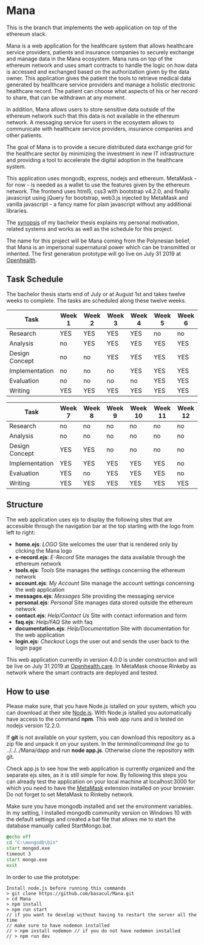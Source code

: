 # Mana
This is the branch that implements the web application on top of the ethereum stack.

Mana is a web application for the healthcare system that allows healthcare service providers, patients and insurance companies to securely exchange and manage data in the Mana ecosystem. Mana runs on top of the ethereum network and uses smart contracts to handle the logic on how data is accessed and exchanged based on the authorization given by the data owner. This application gives the patient the tools to retrieve medical data generated by healthcare service providers and manage a holistic electronic healthcare record. The patient can choose what aspects of his or her record to share, that can be withdrawn at any moment.

In addition, Mana allows users to store sensitive data outside of the ethereum network such that this data is not available in the ethereum network. A messaging service for users in the ecosystem allows to communicate with healthcare service providers, insurance companies and other patients.

The goal of Mana is to provide a secure distributed data exchange grid for the healthcare sector by minimizing the investment in new IT infrastructure and providing a tool to accelerate the digital adoption in the healthcare system.

This application uses mongodb, express, nodejs and ethereum. MetaMask - for now - is needed as a wallet to use the features given by the ethereum network. The frontend uses html5, css3 with bootstrap v4.2.0, and finally javascript using jQuery for bootstrap, web3.js injected by MetaMask and vanilla javascript - a fancy name for plain javascript without any additional libraries.

The [synopsis](https://github.com/basacul/Mana/blob/master/documents/Secure_Data_Exchange_Using_Distributed_Ledger_Technologies_Version_0_10.pdf) of my bachelor thesis explains my personal motivation, related systems and works as well as the schedule for this project.

The name for this project will be Mana coming from the Polynesian belief, that Mana is an impersonal supernatural power which can be transmitted or inherited. The first generation prototype will go live on July 31 2019 at [Openhealth](http://openhealth.care).

## Task Schedule
The bachelor thesis starts end of July or at August 1st and takes twelve weeks to complete. The tasks are scheduled along these twelve weeks.


| Task           | Week 1 | Week 2 | Week 3 | Week 4 | Week 5 | Week 6 |
| -------------- | ------ | ------ | ------ | ------ | ------ | ------ |
| Research       | YES    | YES    | YES    | YES    | no     | no     |
| Analysis       | no     | YES    | YES    | YES    | YES    | YES    |
| Design Concept | no     | no     | YES    | YES    | YES    | YES    |
| Implementation | no     | no     | no     | YES    | YES    | YES    |
| Evaluation     | no     | no     | no     | no     | YES    | YES    |
| Writing        | YES    | YES    | YES    | YES    | YES    | YES    |


| Task           | Week 7 | Week 8 | Week 9 | Week 10 | Week 11 | Week 12 |
| -------------- | ------ | ------ | ------ | ------- | ------- | ------- |
| Research       | no     | no     | no     | no      | no      | no      |
| Analysis       | no     | no     | no     | no      | no      | no      |
| Design Concept | YES    | YES    | no     | no      | no      | no      |
| Implementation | YES    | YES    | YES    | YES     | YES     | no      |
| Evaluation     | YES    | no     | YES    | YES     | YES     | no      |
| Writing        | YES    | YES    | YES    | YES     | YES     | YES     |

## Structure
The web application uses ejs to display the following sites that are accessible through the navigation bar at the top starting with the logo from left to right:

* __home.ejs__: *LOGO* Site welcomes the user that is rendered only by clicking the Mana logo
* __e-record.ejs__: *E-Record* Site manages the data available through the ethereum network 
* __tools.ejs__: *Tools* Site manages the settings concerning the ethereum network
* __account.ejs__: *My Account* Site manage the account settings concerning the web application
* __messages.ejs__: *Messages* Site providing the messaging service
* __personal.ejs__: *Personal* Site manages data stored outside the ethereum network
* __contact.ejs__: *Help/Contact Us* Site with contact information and form
* __faq.ejs__: *Help/FAQ* Site with faq
* __documentation.ejs__: *Help/Documentation* Site with documentation for the web application
* __login.ejs__: *Checkout* Logs the user out and sends the user back to the login page

This web application currently in version 4.0.0 is under construction and will be live on July 31 2019 at [Openhealth.care](http://openhealth.care/). In MetaMask choose Rinkeby as network where the smart contracts are deployed and tested.

## How to use

Please make sure, that you have Node.js istalled on your system, which you can download at their site [Node.js](https://nodejs.org/en/download/). With Node.js istalled you automatically have access to the command __npm__. This web app runs and is tested on nodejs version 12.2.0.

If __git__ is not available on your system, you can download this repository as a zip file and unpack it on your system. In the *terminal*/*command line* go to ../../../Mana/dapp and run __node app.js__.  Otherwise clone the repository with git.

Check app.js to see how the web application is currently organized and the separate ejs sites, as it is still simple for now. By following this steps you can already test the application on your local machine at localhost:3000 for which you need to have the [MetaMask](https://metamask.io/) extension installed on your browser. Do not forget to set MetaMask to Rinkeby network.

Make sure you have mongodb installed and set the environment variables. In my setting, I installed mongodb community version on Windows 10 with the default settings and created a bat file that allows me to start the database manually called StartMongo.bat.

```bat
@echo off
cd "C:\mongodb\bin"
start mongod.exe
timeout 3
start mongo.exe
exit
```

In order to use the prototype:

```
Install node.js before running this commands
> git clone https://github.com/basacul/Mana.git
> cd Mana
> npm install
> npm run start
// if you want to develop without having to restart the server all the time
// make sure to have nodemon installed
// > npm install nodemon // if you do not have nodemon installed
// > npm run dev
```